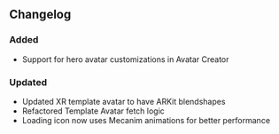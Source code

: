 
## Changelog

### Added

- Support for hero avatar customizations in Avatar Creator

### Updated
- Updated XR template avatar to have ARKit blendshapes
- Refactored Template Avatar fetch logic
- Loading icon now uses Mecanim animations for better performance
